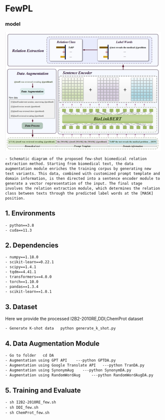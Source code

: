 # FewPL
### model
<p align="center">
  <img src="./fig/model.png" />
</p>



```
- Schematic diagram of the proposed few-shot biomedical relation extraction method. Starting from biomedical text, the data augmentation module enriches the training corpus by generating new text variants. This data, combined with customized prompt template and domain information, is then directed into a sentence encoder module to generate a vector representation of the input. The final stage involves the relation extraction module, which determines the relation class between texts through the predicted label words at the [MASK] position.
```

## 1. Environments

```
- python==3.8
- cuda==11.3
```

## 2. Dependencies

```
- numpy==1.18.0
- scikit-learn==0.22.1
- scipy==1.4.1
- tqdm==4.41.1
- transformers==4.0.0
- torch==1.10.0
- pandas==1.3.4
- scikit-learn==1.0.1
```

## 3. Dataset

Here we provide the processed I2B2-2010RE,DDI,ChemProt dataset

```
- Generate K-shot data   python generate_k_shot.py 

```

## 4. Data Augmentation Module

```
- Go to folder   cd DA 
- Augmentation using GPT API    ---python GPTDA.py
- Augmentation using Google Translate API   ---python TranDA.py
- Augmentation using SynonymAug    ---python SynonymDA.py
- Augmentation using RandomWordAug     ---python RandomWordAugDA.py

```


## 5. Training and Evaluate

```bash
- sh I2B2-2010RE_few.sh
- sh DDI_few.sh
- sh ChemProt_few.sh
